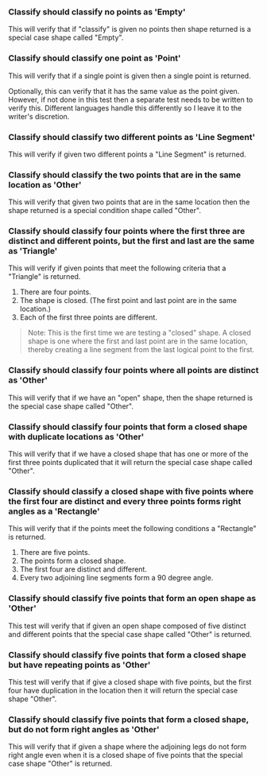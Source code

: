 <!--bl
(filemeta
    (title "How to classify"))
/bl-->

### Classify should classify no points as 'Empty'

This will verify that if "classify" is given no points then shape returned is a special case shape called "Empty".

### Classify should classify one point as 'Point'

This will verify that if a single point is given then a single point is returned.

Optionally, this can verify that it has the same value as the point given. However, if not done in this test then a separate test needs to be written to verify this. Different languages handle this differently so I leave it to the writer's discretion.

### Classify should classify two different points as 'Line Segment'

This will verify if given two different points a "Line Segment" is returned.

### Classify should classify the two points that are in the same location as 'Other'

This will verify that given two points that are in the same location then the shape returned is a special condition shape called "Other".

### Classify should classify four points where the first three are distinct and different points, but the first and last are the same as 'Triangle'

This will verify if given points that meet the following criteria that a "Triangle" is returned.

1. There are four points.
1. The shape is closed. (The first point and last point are in the same location.)
1. Each of the first three points are different.

> Note: This is the first time we are testing a "closed" shape. A closed shape is one where the first and last point are in the same location, thereby creating a line segment from the last logical point to the first.

### Classify should classify four points where all points are distinct as 'Other'

This will verify that if we have an "open" shape, then the shape returned is the special case shape called "Other".

### Classify should classify four points that form a closed shape with duplicate locations as 'Other'

This will verify that if we have a closed shape that has one or more of the first three points duplicated that it will return the special case shape called "Other".

### Classify should classify a closed shape with five points where the first four are distinct and every three points forms right angles as a 'Rectangle'

This will verify that if the points meet the following conditions a "Rectangle" is returned.

1. There are five points.
1. The points form a closed shape.
1. The first four are distinct and different.
1. Every two adjoining line segments form a 90 degree angle.

### Classify should classify five points that form an open shape as 'Other'

This test will verify that if given an open shape composed of five distinct and different points that the special case shape called "Other" is returned.

### Classify should classify five points that form a closed shape but have repeating points as 'Other'

This test will verify that if give a closed shape with five points, but the first four have duplication in the location then it will return the special case shape "Other".

### Classify should classify five points that form a closed shape, but do not form right angles as 'Other'

This will verify that if given a shape where the adjoining legs do not form right angle even when it is a closed shape of five points that the special case shape "Other" is returned.